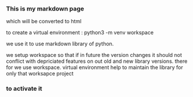 ### This is my markdown page

which will be converted to html

to create a virtual environment :
python3 -m venv workspace

we use it to use markdown library of python.

we setup workspace so that if in future the version changes it should not conflict with depriciated features on out old and new library versions. there for we use workspace.
virtual environment help to maintain the library for only that worksapce project

### to activate it



